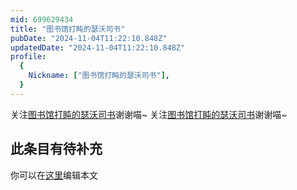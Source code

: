 ```yaml
---
mid: 699629434
title: "图书馆打盹的瑟沃司书"
pubDate: "2024-11-04T11:22:10.848Z"
updatedDate: "2024-11-04T11:22:10.848Z"
profile:
  {
    Nickname: ["图书馆打盹的瑟沃司书"],
  }
---
```


关注[图书馆打盹的瑟沃司书](https://space.bilibili.com/699629434)谢谢喵~ 关注[图书馆打盹的瑟沃司书](https://space.bilibili.com/699629434)谢谢喵~

## 此条目有待补充
你可以在[这里](https://github.com/Yuhanawa/VTuber.ICU/edit/master/src/content/v/图书馆打盹的瑟沃司书/index.md)编辑本文

